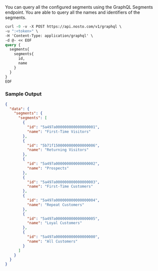 You can query all the configured segments using the GraphQL Segments endpoint. You are able to query all the names and identifiers of the segments.

```graphql
curl -0 -v -X POST https://api.nosto.com/v1/graphql \
-u ":<token>" \
-H 'Content-Type: application/graphql' \
-d @- << EOF
query {
  segments{
    segments{
      id,
      name
    }
  }
}
EOF
```


### Sample Output

```json
{
  "data": {
    "segments": {
      "segments": [
        {
          "id": "5a497a000000000000000001",
          "name": "First-Time Visitors"
        },
        {
          "id": "5b71f1500000000000000006",
          "name": "Returning Visitors"
        },
        {
          "id": "5a497a000000000000000002",
          "name": "Prospects"
        },
        {
          "id": "5a497a000000000000000003",
          "name": "First-Time Customers"
        },
        {
          "id": "5a497a000000000000000004",
          "name": "Repeat Customers"
        },
        {
          "id": "5a497a000000000000000005",
          "name": "Loyal Customers"
        },
        {
          "id": "5a497a000000000000000000",
          "name": "All Customers"
        }
      ]
    }
  }
}
```